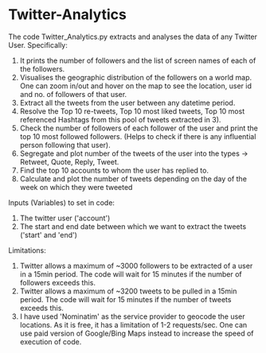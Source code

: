 # Twitter-Analytics

The code Twitter_Analytics.py extracts and analyses the data of any Twitter User. Specifically:
1) It prints the number of followers and the list of screen names of each of the followers.
2) Visualises the geographic distribution of the followers on a world map. One can zoom in/out and hover on the map to see the location, user id and no. of followers of that user.
3) Extract all the tweets from the user between any datetime period.
4) Resolve the Top 10 re-tweets, Top 10 most liked tweets, Top 10 most referenced Hashtags from this pool of tweets extracted in 3).
5) Check the number of followers of each follower of the user and print the top 10 most followed followers. (Helps to check if there is any influential person following that user).
6) Segregate and plot number of the tweets of the user into the types -> Retweet, Quote, Reply, Tweet.
7) Find the top 10 accounts to whom the user has replied to.
8) Calculate and plot the number of tweets depending on the day of the week on which they were tweeted

Inputs (Variables) to set in code:
1) The twitter user ('account')
2) The start and end date between which we want to extract the tweets ('start' and 'end')


Limitations:
1) Twitter allows a maximum of ~3000 followers to be extracted of a user in a 15min period. The code will wait for 15 minutes if the number of followers exceeds this.
2) Twitter allows a maximum of ~3200 tweets to be pulled in a 15min period. The code will wait for 15 minutes if the number of tweets exceeds this. 
3) I have used 'Nominatim' as the service provider to geocode the user locations. As it is free, it has a limitation of 1-2 requests/sec. One can use paid version of Google/Bing Maps instead to increase the speed of execution of code.
